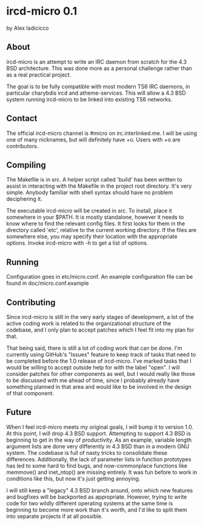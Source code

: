 


# ircd-micro 0.1

by Alex Iadicicco


## About

ircd-micro is an attempt to write an IRC daemon from scratch for the 4.3 BSD architecture. This was done more as a personal challenge rather than as a real practical project.

The goal is to be fully compatible with most modern TS6 IRC daemons, in particular charybdis ircd and atheme-services. This will allow a 4.3 BSD system running ircd-micro to be linked into existing TS6 networks.

## Contact

The official ircd-micro channel is #micro on irc.interlinked.me. I will be using one of many nicknames, but will definitely have +o. Users with +o are contributors.

## Compiling

The Makefile is in src. A helper script called 'build' has been written to assist in interacting with the Makefile in the project root directory. It's very simple. Anybody familiar with shell syntax should have no problem deciphering it.

The executable ircd-micro will be created in src. To install, place it somewhere in your $PATH. It is mostly standalone, however it needs to know where to find the relevant config files. It first looks for them in the directory called 'etc', relative to the current working directory. If the files are somewhere else, you may specify their location with the appropriate options. Invoke ircd-micro with -h to get a list of options.


## Running

Configuration goes in etc/micro.conf. An example configuration file can be found in doc/micro.conf.example


## Contributing

Since ircd-micro is still in the very early stages of development, a lot of the active coding work is related to the organizational structure of the codebase, and I only plan to accept patches which I feel fit into my plan for that.

That being said, there is still a lot of coding work that can be done. I'm  currently using GitHub's "Issues" feature to keep track of tasks that  need to be completed before the 1.0 release of ircd-micro. I've marked tasks that I would be willing to accept outside help for with the label "open". I will consider patches for other components as well, but I would really like those to be discussed with me ahead of time, since I probably already have something planned in that area and would like to be involved in the design of that component.

## Future

When I feel ircd-micro meets my original goals, I will bump it to version 1.0. At this point, I will drop 4.3 BSD support. Attempting to support 4.3 BSD is beginning to get in the way of productivity. As an example, variable length argument lists are done very differently in 4.3 BSD than in a modern GNU system. The codebase is full of nasty tricks to consolidate these differences. Additionally, the lack of parameter lists in function prototypes has led to some hard to find bugs, and now-commonplace functions like memmove() and inet_ntop() are missing entirely. It was fun before to work in conditions like this, but now it's just getting annoying.

I will still keep a "legacy" 4.3 BSD branch around, onto which new features and bugfixes will be backported as appropriate. However, trying to write code for two wildly different operating systems at the same time is beginning to become more work than it's worth, and I'd like to split them into separate projects if at all possible.
